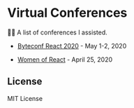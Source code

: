 # Virtual Conferences 
👨‍🏫 A list of conferences I assisted.

* [Byteconf React 2020](https://www.bytesized.xyz/react-2020) - May 1-2, 2020

* [Women of React](https://womenofreact.com/) - April 25, 2020

## License

MIT License
